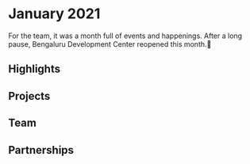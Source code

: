# January 2021
For the team, it was a month full of events and happenings. After a long pause, Bengaluru Development Center reopened this month.:raised_hands:

## Highlights


## Projects


## Team


## Partnerships
